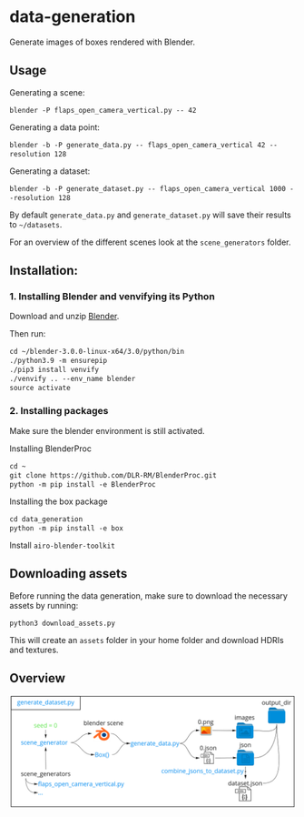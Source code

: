 # data-generation
Generate images of boxes rendered with Blender.

## Usage
Generating a scene:
```
blender -P flaps_open_camera_vertical.py -- 42
```
Generating a data point:
```
blender -b -P generate_data.py -- flaps_open_camera_vertical 42 --resolution 128
```

Generating a dataset:
```
blender -b -P generate_dataset.py -- flaps_open_camera_vertical 1000 --resolution 128
```
By default `generate_data.py` and `generate_dataset.py` will save their results to `~/datasets`.

For an overview of the different scenes look at the `scene_generators` folder.

## Installation:

### 1. Installing Blender and venvifying its Python
Download and unzip [Blender](https://www.blender.org/).

Then run:
```
cd ~/blender-3.0.0-linux-x64/3.0/python/bin
./python3.9 -m ensurepip
./pip3 install venvify
./venvify .. --env_name blender
source activate
```

### 2. Installing packages
Make sure the blender environment is still activated.

Installing BlenderProc
```
cd ~
git clone https://github.com/DLR-RM/BlenderProc.git
python -m pip install -e BlenderProc
```

Installing the box package
```
cd data_generation
python -m pip install -e box
```

Install `airo-blender-toolkit`

## Downloading assets
Before running the data generation, make sure to download the necessary assets by running:
```
python3 download_assets.py
```
This will create an `assets` folder in your home folder and download HDRIs and textures.


## Overview
![data_generation_overview](data_generation_overview.png)
